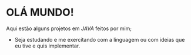 # OLÁ MUNDO!

Aqui estão alguns projetos em *JAVA* feitos por mim;
* Seja estudando e me exercitando com a linguagem ou com ideias que eu tive e quis implementar.
